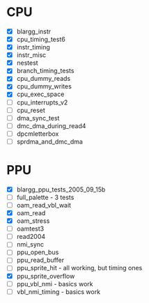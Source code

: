 # CPU
- [x] blargg_instr
- [x] cpu_timing_test6
- [x] instr_timing
- [x] instr_misc
- [x] nestest
- [x] branch_timing_tests
- [x] cpu_dummy_reads
- [x] cpu_dummy_writes
- [x] cpu_exec_space
- [ ] cpu_interrupts_v2
- [ ] cpu_reset
- [ ] dma_sync_test
- [ ] dmc_dma_during_read4
- [ ] dpcmletterbox
- [ ] sprdma_and_dmc_dma

# PPU
- [x] blargg_ppu_tests_2005_09_15b
- [ ] full_palette - 3 tests
- [ ] oam_read_vbl_wait
- [x] oam_read
- [x] oam_stress
- [ ] oamtest3
- [ ] read2004
- [ ] nmi_sync
- [ ] ppu_open_bus
- [ ] ppu_read_buffer
- [ ] ppu_sprite_hit - all working, but timing ones
- [x] ppu_sprite_overflow
- [ ] ppu_vbl_nmi - basics work
- [ ] vbl_nmi_timing - basics work